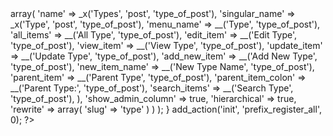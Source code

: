<?php
/***
*** @CPT - Custom post type
***/

function prefix_register_all() {
	register_taxonomy(
		'type',
		array(
			'post',
		),
		array(
			'labels'            => array(
				'name'              => _x('Types', 'post', 'type_of_post'),
				'singular_name'     => _x('Type', 'post', 'type_of_post'),
				'menu_name'         => __('Type', 'type_of_post'),
				'all_items'         => __('All Type', 'type_of_post'),
				'edit_item'         => __('Edit Type', 'type_of_post'),
				'view_item'         => __('View Type', 'type_of_post'),
				'update_item'       => __('Update Type', 'type_of_post'),
				'add_new_item'      => __('Add New Type', 'type_of_post'),
				'new_item_name'     => __('New Type Name', 'type_of_post'),
				'parent_item'       => __('Parent Type', 'type_of_post'),
				'parent_item_colon' => __('Parent Type:', 'type_of_post'),
				'search_items'      => __('Search Type', 'type_of_post'),
			),
			'show_admin_column' => true,
			'hierarchical'      => true,
			'rewrite'           => array(
				'slug' => 'type'
			)
		)
	);
}
add_action('init', 'prefix_register_all', 0);
?>

